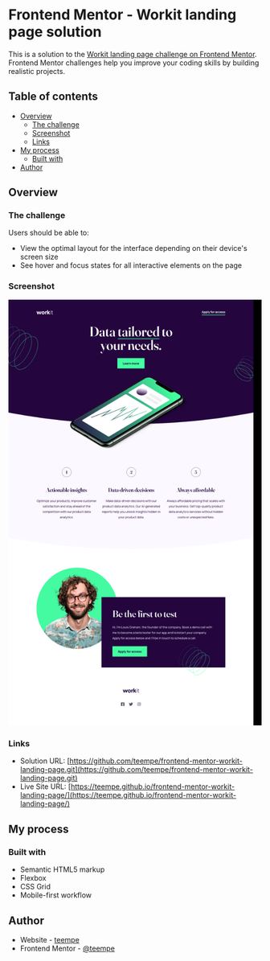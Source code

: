# Frontend Mentor - Workit landing page solution

This is a solution to the [Workit landing page challenge on Frontend Mentor](https://www.frontendmentor.io/challenges/workit-landing-page-2fYnyle5lu). Frontend Mentor challenges help you improve your coding skills by building realistic projects.

## Table of contents

-   [Overview](#overview)
    -   [The challenge](#the-challenge)
    -   [Screenshot](#screenshot)
    -   [Links](#links)
-   [My process](#my-process)
    -   [Built with](#built-with)
-   [Author](#author)

## Overview

### The challenge

Users should be able to:

-   View the optimal layout for the interface depending on their device's screen size
-   See hover and focus states for all interactive elements on the page

### Screenshot

![](./screenshot.png)

### Links

-   Solution URL: [https://github.com/teempe/frontend-mentor-workit-landing-page.git](https://github.com/teempe/frontend-mentor-workit-landing-page.git)
-   Live Site URL: [https://teempe.github.io/frontend-mentor-workit-landing-page/](https://teempe.github.io/frontend-mentor-workit-landing-page/)

## My process

### Built with

-   Semantic HTML5 markup
-   Flexbox
-   CSS Grid
-   Mobile-first workflow

## Author

-   Website - [teempe](https://github.com/teempe)
-   Frontend Mentor - [@teempe](https://www.frontendmentor.io/profile/teempe)
